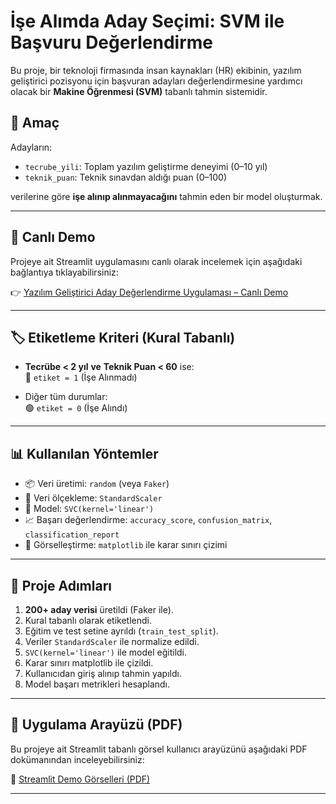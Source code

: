 # İşe Alımda Aday Seçimi: SVM ile Başvuru Değerlendirme

Bu proje, bir teknoloji firmasında insan kaynakları (HR) ekibinin, yazılım geliştirici pozisyonu için başvuran adayları değerlendirmesine yardımcı olacak bir **Makine Öğrenmesi (SVM)** tabanlı tahmin sistemidir.

## 🎯 Amaç

Adayların:
- `tecrube_yili`: Toplam yazılım geliştirme deneyimi (0–10 yıl)
- `teknik_puan`: Teknik sınavdan aldığı puan (0–100)

verilerine göre **işe alınıp alınmayacağını** tahmin eden bir model oluşturmak.

---
## 🚀 Canlı Demo

Projeye ait Streamlit uygulamasını canlı olarak incelemek için aşağıdaki bağlantıya tıklayabilirsiniz:

👉 [Yazılım Geliştirici Aday Değerlendirme Uygulaması – Canlı Demo](https://svm-candidate-evaluation-api.streamlit.app/)


---

## 🏷️ Etiketleme Kriteri (Kural Tabanlı)

- **Tecrübe < 2 yıl** **ve** **Teknik Puan < 60** ise:  
  🔴 `etiket = 1` (İşe Alınmadı)
  
- Diğer tüm durumlar:  
  🟢 `etiket = 0` (İşe Alındı)

---

## 📊 Kullanılan Yöntemler

- 📦 Veri üretimi: `random` (veya `Faker`)
- 📏 Veri ölçekleme: `StandardScaler`
- 🤖 Model: `SVC(kernel='linear')`
- 📈 Başarı değerlendirme: `accuracy_score`, `confusion_matrix`, `classification_report`
- 🧩 Görselleştirme: `matplotlib` ile karar sınırı çizimi

---

## 🔧 Proje Adımları

1. **200+ aday verisi** üretildi (Faker ile).
2. Kural tabanlı olarak etiketlendi.
3. Eğitim ve test setine ayrıldı (`train_test_split`).
4. Veriler `StandardScaler` ile normalize edildi.
5. `SVC(kernel='linear')` ile model eğitildi.
6. Karar sınırı matplotlib ile çizildi.
7. Kullanıcıdan giriş alınıp tahmin yapıldı.
8. Model başarı metrikleri hesaplandı.

---

## 🎥 Uygulama Arayüzü (PDF)

Bu projeye ait Streamlit tabanlı görsel kullanıcı arayüzünü aşağıdaki PDF dokümanından inceleyebilirsiniz:

📄 [Streamlit Demo Görselleri (PDF)](https://github.com/BernaUzunoglu/svm-candidate-evaluation-api/blob/main/assets/streamlit-ui-demo.pdf)

---